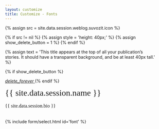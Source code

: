```yaml
---
layout: customize
title: Customize - Fonts
---
```


{% assign src = site.data.session.weblog.suvozit.icon %}

{% if src != nil  %}
{% assign style = 'height: 40px;' %}
{% assign show_delete_button = 1 %}
{% endif %}

{% assign text = 'This title appears at the top of all your publication’s stories. It should have a transparent background, and be at least 40px tall.' %}

{% if show_delete_button %}
<!-- Icon button -->
<a href="/customize/reset/fonts'.{{ type }}" class="mdl-button mdl-js-button mdl-button--icon pull-right">
    <i class="material-icons">delete_forever</i>
</a>
{% endif %}

<link rel="stylesheet" href="https://fonts.googleapis.com/css2?family={{ site.data.session.weblog.suvozit.font.primary }}&family={{ site.data.session.weblog.suvozit.font.secondary }}">
<div style="font-family: '{{ site.data.session.weblog.suvozit.font.primary }}', serif; font-size: 28px; line-height: 1.5; margin-top: 10px;">{{ site.data.session.name }}</div>
<div style="font-family: '{{ site.data.session.weblog.suvozit.font.secondary }}', serif; font-size: 16px; line-height: 1.5; margin-top: 10px;">{{ site.data.session.bio }}</div>

<br>

{% include form/select.html id='font' %}